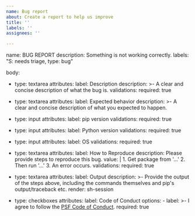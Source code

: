 ```yaml
---
name: Bug report
about: Create a report to help us improve
title: ''
labels: ''
assignees: ''

---
```


name: BUG REPORT
description: Something is not working correctly.
labels: "S: needs triage, type: bug"

body:
  - type: textarea
    attributes:
      label: Description
      description: >-
        A clear and concise description of what the bug is.
    validations:
      required: true

  - type: textarea
    attributes:
      label: Expected behavior
      description: >-
        A clear and concise description of what you expected to happen.

  - type: input
    attributes:
      label: pip version
    validations:
      required: true
  - type: input
    attributes:
      label: Python version
    validations:
      required: true
  - type: input
    attributes:
      label: OS
    validations:
      required: true

  - type: textarea
    attributes:
      label: How to Reproduce
      description: Please provide steps to reproduce this bug.
      value: |
        1. Get package from '...'
        2. Then run '...'
        3. An error occurs.
    validations:
      required: true

  - type: textarea
    attributes:
      label: Output
      description: >-
        Provide the output of the steps above, including the commands
        themselves and pip's output/traceback etc.
      render: sh-session

  - type: checkboxes
    attributes:
      label: Code of Conduct
      options:
        - label: >-
            I agree to follow the [PSF Code of Conduct](https://www.python.org/psf/conduct/).
          required: true
